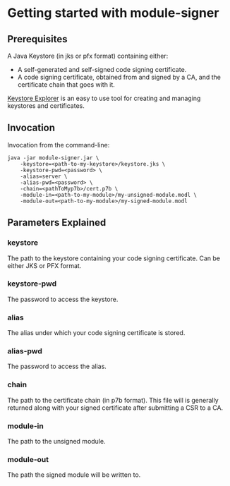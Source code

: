 # Getting started with module-signer

## Prerequisites

A Java Keystore (in jks or pfx format) containing either:
* A self-generated and self-signed code signing certificate.
* A code signing certificate, obtained from and signed by a CA, and the certificate chain that goes with it.

[Keystore Explorer](http://keystore-explorer.sourceforge.net/downloads.php) is an easy to use tool for creating and managing keystores and certificates.

## Invocation

Invocation from the command-line:
```
java -jar module-signer.jar \ 
	-keystore=<path-to-my-keystore>/keystore.jks \
	-keystore-pwd=<password> \
	-alias=server \
	-alias-pwd=<password> \
	-chain=<pathToMyp7b>/cert.p7b \
	-module-in=<path-to-my-module>/my-unsigned-module.modl \
	-module-out=<path-to-my-module>/my-signed-module.modl
```

## Parameters Explained

### keystore
The path to the keystore containing your code signing certificate. Can be either JKS or PFX format.

### keystore-pwd
The password to access the keystore.

### alias
The alias under which your code signing certificate is stored.

### alias-pwd
The password to access the alias.

### chain
The path to the certificate chain (in p7b format). This file will is generally returned along with your signed certificate after submitting a CSR to a CA.

### module-in
The path to the unsigned module.

### module-out
The path the signed module will be written to.
